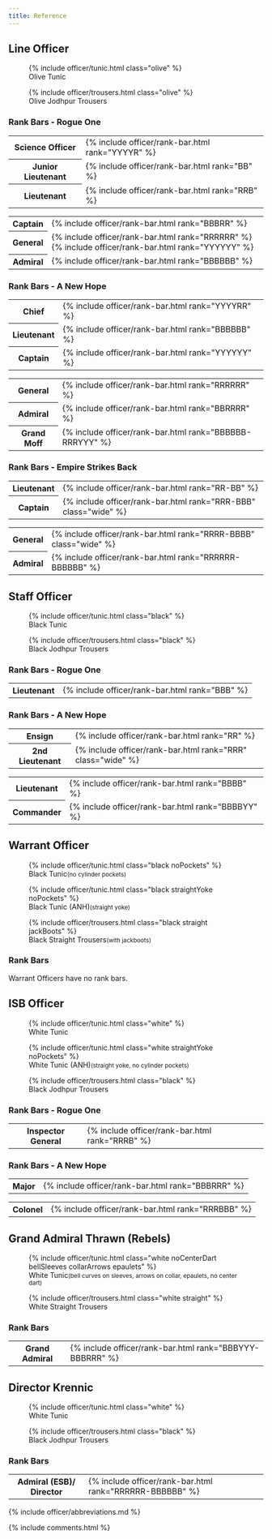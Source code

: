 ```yaml
---
title: Reference
---
```


<link rel="stylesheet" type="text/css" href="{{ '/assets/css/imperial-officer.css?v=' | append: site.github.build_revision | relative_url }}" />

## Line Officer
<figure>
	{% include officer/tunic.html class="olive" %}
	<figcaption>Olive Tunic</figcaption>
</figure>
<figure>
	{% include officer/trousers.html class="olive" %}
	<figcaption>Olive Jodhpur Trousers</figcaption>
</figure>

### Rank Bars - Rogue One

<table class="Officer__table Officer__table--rank">
	<tr>
		<th>Science Officer</th>
		<td>{% include officer/rank-bar.html rank="YYYYR" %}</td>
	</tr>
	<tr>
		<th>Junior Lieutenant</th>
		<td>{% include officer/rank-bar.html rank="BB" %}</td>
	</tr>
	<tr>
		<th>Lieutenant</th>
		<td>{% include officer/rank-bar.html rank="RRB" %}</td>
	</tr>
</table>
<table class="Officer__table Officer__table--rank">
	<tr>
		<th>Captain</th>
		<td>{% include officer/rank-bar.html rank="BBBRR" %}</td>
	</tr>
	<tr>
		<th>General</th>
		<td>
			{% include officer/rank-bar.html rank="RRRRRR" %}
			{% include officer/rank-bar.html rank="YYYYYY" %}
		</td>
	</tr>
	<tr>
		<th>Admiral</th>
		<td>{% include officer/rank-bar.html rank="BBBBBB" %}</td>
	</tr>
</table>

### Rank Bars - A New Hope
<table class="Officer__table Officer__table--rank">
	<tr>
		<th>Chief</th>
		<td>{% include officer/rank-bar.html rank="YYYYRR" %}</td>
	</tr>
	<tr>
		<th>Lieutenant</th>
		<td>{% include officer/rank-bar.html rank="BBBBBB" %}</td>
	</tr>
	<tr>
		<th>Captain</th>
		<td>{% include officer/rank-bar.html rank="YYYYYY" %}</td>
	</tr>
</table>
<table class="Officer__table Officer__table--rank">
	<tr>
		<th>General</th>
		<td>{% include officer/rank-bar.html rank="RRRRRR" %}</td>
	</tr>
	<tr>
		<th>Admiral</th>
		<td>{% include officer/rank-bar.html rank="BBRRRR" %}</td>
	</tr>
	<tr>
		<th>Grand Moff</th>
		<td>{% include officer/rank-bar.html rank="BBBBBB-RRRYYY" %}</td>
	</tr>
</table>

### Rank Bars - Empire Strikes Back
<table class="Officer__table Officer__table--rank">
	<tr>
		<th>Lieutenant</th>
		<td>{% include officer/rank-bar.html rank="RR-BB" %}</td>
	</tr>
	<tr>
		<th>Captain</th>
		<td>{% include officer/rank-bar.html rank="RRR-BBB" class="wide" %}</td>
	</tr>
</table>
<table class="Officer__table Officer__table--rank">
	<tr>
		<th>General</th>
		<td>{% include officer/rank-bar.html rank="RRRR-BBBB" class="wide" %}</td>
	</tr>
	<tr>
		<th>Admiral</th>
		<td>{% include officer/rank-bar.html rank="RRRRRR-BBBBBB" %}</td>
	</tr>
</table>

## Staff Officer
<figure>
	{% include officer/tunic.html class="black" %}
	<figcaption>Black Tunic</figcaption>
</figure>
<figure>
	{% include officer/trousers.html class="black" %}
	<figcaption>Black Jodhpur Trousers</figcaption>
</figure>

### Rank Bars - Rogue One
<table class="Officer__table Officer__table--rank">
	<tr>
		<th>Lieutenant</th>
		<td>{% include officer/rank-bar.html rank="BBB" %}</td>
	</tr>
</table>

### Rank Bars - A New Hope
<table class="Officer__table Officer__table--rank">
	<tr>
		<th>Ensign</th>
		<td>{% include officer/rank-bar.html rank="RR" %}</td>
	</tr>
	<tr>
		<th>2nd Lieutenant</th>
		<td>{% include officer/rank-bar.html rank="RRR" class="wide" %}</td>
	</tr>
</table>
<table class="Officer__table Officer__table--rank">
	<tr>
		<th>Lieutenant</th>
		<td>{% include officer/rank-bar.html rank="BBBB" %}</td>
	</tr>
	<tr>
		<th>Commander</th>
		<td>{% include officer/rank-bar.html rank="BBBBYY" %}</td>
	</tr>
</table>

## Warrant Officer
<figure>
	{% include officer/tunic.html class="black noPockets" %}
	<figcaption>Black Tunic<small>(no cylinder pockets)</small></figcaption>
</figure>
<figure>
	{% include officer/tunic.html class="black straightYoke noPockets" %}
	<figcaption>Black Tunic (ANH)<small>(straight yoke)</small></figcaption>
</figure>
<figure>
	{% include officer/trousers.html class="black straight jackBoots" %}
	<figcaption>Black Straight Trousers<small>(with jackboots)</small></figcaption>
</figure>

### Rank Bars
Warrant Officers have no rank bars.

## ISB Officer
<figure>
	{% include officer/tunic.html class="white" %}
	<figcaption>White Tunic</figcaption>
</figure>
<figure>
	{% include officer/tunic.html class="white straightYoke noPockets" %}
	<figcaption>White Tunic (ANH)<small>(straight yoke,<wbr/> no cylinder pockets)</small></figcaption>
</figure>
<figure>
	{% include officer/trousers.html class="black" %}
	<figcaption>Black Jodhpur Trousers</figcaption>
</figure>

### Rank Bars - Rogue One
<table class="Officer__table Officer__table--rank">
	<tr>
		<th>Inspector General</th>
		<td>{% include officer/rank-bar.html rank="RRRB" %}</td>
	</tr>
</table>

### Rank Bars - A New Hope
<table class="Officer__table Officer__table--rank">
	<tr>
		<th>Major</th>
		<td>{% include officer/rank-bar.html rank="BBBRRR" %}</td>
	</tr>
</table>
<table class="Officer__table Officer__table--rank">
	<tr>
		<th>Colonel</th>
		<td>{% include officer/rank-bar.html rank="RRRBBB" %}</td>
	</tr>
</table>

## Grand Admiral Thrawn (Rebels)
<figure>
	{% include officer/tunic.html class="white noCenterDart bellSleeves collarArrows epaulets" %}
	<figcaption>White Tunic<small>(bell curves on sleeves,<wbr/> arrows on collar,<wbr/> epaulets,<wbr/> no center dart)</small></figcaption>
</figure>
<figure>
	{% include officer/trousers.html class="white straight" %}
	<figcaption>White Straight Trousers</figcaption>
</figure>

### Rank Bars
<table class="Officer__table Officer__table--rank">
	<tr>
		<th>Grand Admiral</th>
		<td>{% include officer/rank-bar.html rank="BBBYYY-BBBRRR" %}</td>
	</tr>
</table>

## Director Krennic
<figure>
	{% include officer/tunic.html class="white" %}
	<figcaption>White Tunic</figcaption>
</figure>
<figure>
	{% include officer/trousers.html class="black" %}
	<figcaption>Black Jodhpur Trousers</figcaption>
</figure>

### Rank Bars
<table class="Officer__table Officer__table--rank">
	<tr>
		<th>Admiral (ESB)/<wbr>Director</th>
		<td>{% include officer/rank-bar.html rank="RRRRRR-BBBBBB" %}</td>
	</tr>
</table>

{% include officer/abbreviations.md %}

{% include comments.html %}
